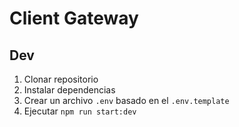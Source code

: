# Client Gateway

## Dev

1. Clonar repositorio
2. Instalar dependencias
3. Crear un archivo `.env` basado en el `.env.template`
4. Ejecutar `npm run start:dev`
